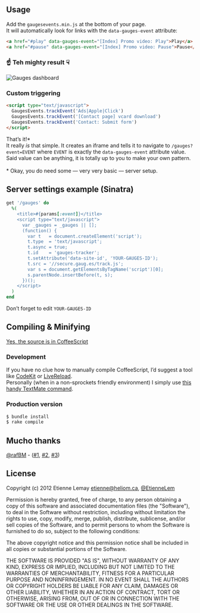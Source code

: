 ## Usage
Add the `gaugesevents.min.js` at the bottom of your page.<br>
It will automatically look for links with the `data-gauges-event` attribute:

```html
<a href="#play" data-gauges-event="[Index] Promo video: Play">Play</a>
<a href="#pause" data-gauges-event="[Index] Promo video: Pause">Pause</a>
```

### ☝ Teh mighty result ☟
![Gauges dashboard](https://s3.amazonaws.com/gauges-events/dashboard.png)

### Custom triggering
```html
<script type="text/javascript">
  GaugesEvents.trackEvent('Ads|Apple|Click')
  GaugesEvents.trackEvent('[Contact page] vcard download')
  GaugesEvents.trackEvent('Contact: Submit form')
</script>
```

That’s it!\*<br>
It really *is* that simple. It creates an iframe and tells it to navigate to `/gauges?event=EVENT` where `EVENT` is exactly the `data-gauges-event` attribute value. Said value can be anything, it is totally up to you to make your own pattern.<br><br>
\* Okay, you do need some — very very basic — server setup.

## Server settings example (Sinatra)
```rb
get '/gauges' do
  %(
    <title>#{params[:event]}</title>
    <script type="text/javascript">
      var _gauges = _gauges || [];
      (function() {
        var t   = document.createElement('script');
        t.type  = 'text/javascript';
        t.async = true;
        t.id    = 'gauges-tracker';
        t.setAttribute('data-site-id', 'YOUR-GAUGES-ID');
        t.src = '//secure.gaug.es/track.js';
        var s = document.getElementsByTagName('script')[0];
        s.parentNode.insertBefore(t, s);
      })();
    </script>
  )
end
```
Don’t forget to edit `YOUR-GAUGES-ID`

## Compiling & Minifying
[Yes, the source is in CoffeeScript](http://vimeo.com/35258313)

### Development
If you have no clue how to manually compile CoffeeScript, I’d suggest a tool like [CodeKit](http://incident57.com/codekit/) or [LiveReload](http://livereload.com).<br>
Personally (when in a non-sprockets friendly environment) I simply use [this handy TextMate command](https://gist.github.com/3422110).<br>

### Production version
```sh
$ bundle install
$ rake compile
```

## Mucho thanks
[@rafBM](https://github.com/rafBM) - ([#1](https://github.com/EtienneLem/gauges-events/pull/1), [#2](https://github.com/EtienneLem/gauges-events/pull/2), [#3](https://github.com/EtienneLem/gauges-events/pull/3))

## License
Copyright (c) 2012 Etienne Lemay etienne@heliom.ca, [@EtienneLem](https://twitter.com/EtienneLem)

Permission is hereby granted, free of charge, to any person
obtaining a copy of this software and associated documentation
files (the "Software"), to deal in the Software without
restriction, including without limitation the rights to use,
copy, modify, merge, publish, distribute, sublicense, and/or sell
copies of the Software, and to permit persons to whom the
Software is furnished to do so, subject to the following
conditions:

The above copyright notice and this permission notice shall be
included in all copies or substantial portions of the Software.

THE SOFTWARE IS PROVIDED "AS IS", WITHOUT WARRANTY OF ANY KIND,
EXPRESS OR IMPLIED, INCLUDING BUT NOT LIMITED TO THE WARRANTIES
OF MERCHANTABILITY, FITNESS FOR A PARTICULAR PURPOSE AND
NONINFRINGEMENT. IN NO EVENT SHALL THE AUTHORS OR COPYRIGHT
HOLDERS BE LIABLE FOR ANY CLAIM, DAMAGES OR OTHER LIABILITY,
WHETHER IN AN ACTION OF CONTRACT, TORT OR OTHERWISE, ARISING
FROM, OUT OF OR IN CONNECTION WITH THE SOFTWARE OR THE USE OR
OTHER DEALINGS IN THE SOFTWARE.
